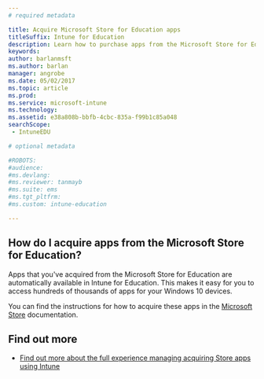 ```yaml
---
# required metadata

title: Acquire Microsoft Store for Education apps
titleSuffix: Intune for Education
description: Learn how to purchase apps from the Microsoft Store for Education.
keywords:
author: barlanmsft
ms.author: barlan
manager: angrobe
ms.date: 05/02/2017
ms.topic: article
ms.prod:
ms.service: microsoft-intune
ms.technology:
ms.assetid: e38a808b-bbfb-4cbc-835a-f99b1c85a048
searchScope:
 - IntuneEDU

# optional metadata

#ROBOTS:
#audience:
#ms.devlang:
#ms.reviewer: tanmayb
#ms.suite: ems
#ms.tgt_pltfrm:
#ms.custom: intune-education

---
```


## How do I acquire apps from the Microsoft Store for Education?

Apps that you've acquired from the Microsoft Store for Education are automatically available in Intune for Education. This makes it easy for you to access hundreds of thousands of apps for your Windows 10 devices.

You can find the instructions for how to acquire these apps in the [Microsoft Store](https://docs.microsoft.com/microsoft-store/acquire-apps-windows-store-for-business#acquire-apps) documentation.

## Find out more

- [Find out more about the full experience managing acquiring Store apps using Intune](https://docs.microsoft.com/intune/deploy-use/manage-apps-you-purchased-from-the-windows-store-for-business-with-microsoft-intune)
